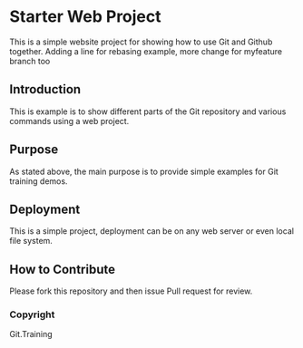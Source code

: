 # Starter Web Project

This is a simple website project for showing how to use Git and Github together. Adding a line for rebasing example, more change for myfeature branch too

## Introduction

This is example is to show different parts of the Git repository and various commands using a web project.

## Purpose

As stated above, the main purpose is to provide simple examples for Git training demos. 

## Deployment

This is a simple project, deployment can be on any web server or even local file system.

## How to Contribute

Please fork this repository and then issue Pull request for review.

### Copyright

Git.Training